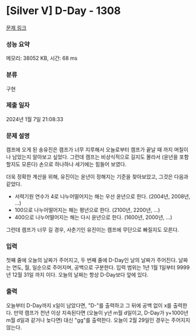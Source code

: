 # [Silver V] D-Day - 1308 

[문제 링크](https://www.acmicpc.net/problem/1308) 

### 성능 요약

메모리: 38052 KB, 시간: 68 ms

### 분류

구현

### 제출 일자

2024년 1월 7일 21:08:33

### 문제 설명

<p>캠프에 오게 된 송유진은 캠프가 너무 지루해서 오늘로부터 캠프가 끝날 때 까지 며칠이나 남았는지 알아보고 싶었다. 그런데 캠프는 비상식적으로 길지도 몰라서 (윤년을 포함할지도 모른다) 손으로 하나하나 세기에는 힘들어 보였다.</p>

<p>더욱 정확한 계산을 위해, 유진이는 윤년이 정해지는 기준을 찾아보았고, 그것은 다음과 같았다.</p>

<ul>
	<li>서력기원 연수가 4로 나누어떨어지는 해는 우선 윤년으로 한다. (2004년, 2008년, …)</li>
	<li>100으로 나누어떨어지는 해는 평년으로 한다. (2100년, 2200년, …)</li>
	<li>400으로 나누어떨어지는 해는 다시 윤년으로 한다. (1600년, 2000년, …)</li>
</ul>

<p>그런데 캠프가 너무 길 경우, 사춘기인 유진이는 캠프에 무단으로 빠질지도 모른다.</p>

### 입력 

 <p>첫째 줄에 오늘의 날짜가 주어지고, 두 번째 줄에 D-Day인 날의 날짜가 주어진다. 날짜는 연도, 월, 일순으로 주어지며, 공백으로 구분한다. 입력 범위는 1년 1월 1일부터 9999년 12월 31일 까지 이다. 오늘의 날짜는 항상 D-Day보다 앞에 있다.</p>

### 출력 

 <p>오늘부터 D-Day까지 x일이 남았다면, "D-"를 출력하고 그 뒤에 공백 없이 x를 출력한다. 만약 캠프가 천년 이상 지속된다면 (오늘이 y년 m월 d일이고, D-Day가 y+1000년 m월 d일과 같거나 늦다면) 대신 "gg"를 출력한다. 오늘이 2월 29일인 경우는 주어지지 않는다.</p>

